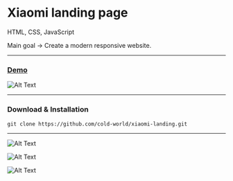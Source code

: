 Xiaomi landing page
=======================================

HTML, CSS, JavaScript

Main goal -> Create a modern responsive website.

* * *
### [Demo](https://cold-world.github.io/xiaomi-landing/)

![Alt Text](https://i.ibb.co/PCxpxTt/2.gif)

* * *


### Download & Installation

```shell 
git clone https://github.com/cold-world/xiaomi-landing.git
```
* * *

![Alt Text](https://i.ibb.co/kBxPFcM/Screenshot-2023-04-04-100752.jpg)

![Alt Text](https://i.ibb.co/0CTx6CQ/Screenshot-2023-04-04-100813.jpg)

![Alt Text](https://i.ibb.co/tcCP592/Screenshot-2023-04-04-100931.jpg)
